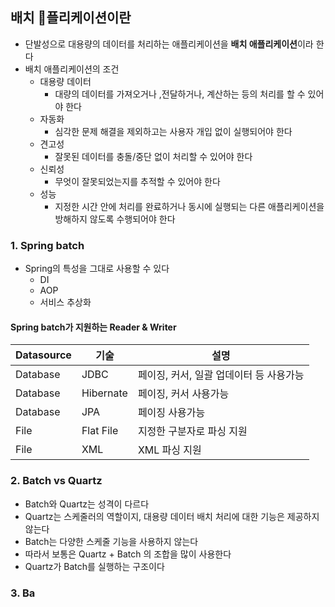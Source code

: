 ## 배치 플리케이션이란
- 단발성으로 대용량의 데이터를 처리하는 애플리케이션을 **배치 애플리케이션**이라 한다
- 배치 애플리케이션의 조건
	- 대용량 데이터
		- 대량의 데이터를 가져오거나 ,전달하거나, 계산하는 등의 처리를 할 수 있어야 한다
	- 자동화
		- 심각한 문제 해결을 제외하고는 사용자 개입 없이 실행되어야 한다
	- 견고성
		- 잘못된 데이터를 충돌/중단 없이 처리할 수 있어야 한다
	- 신뢰성
		- 무엇이 잘못되었는지를 추적할 수 있어야 한다
	- 성능
		- 지정한 시간 안에 처리를 완료하거나 동시에 실행되는 다른 애플리케이션을 방해하지 않도록 수행되어야 한다

### 1. Spring batch
- Spring의 특성을 그대로 사용할 수 있다
	- DI
	- AOP
	- 서비스 추상화

#### Spring batch가 지원하는 Reader & Writer
| Datasource | 기술      | 설명                                    |
| ---------- | --------- | --------------------------------------- |
| Database   | JDBC      | 페이징, 커서, 일괄 업데이터 등 사용가능 |
| Database   | Hibernate | 페이징, 커서 사용가능                   |
| Database   | JPA       | 페이징 사용가능                         |
| File       | Flat File | 지정한 구분자로 파싱 지원               |
| File       | XML       | XML 파싱 지원                           |

### 2. Batch vs Quartz
- Batch와 Quartz는 성격이 다르다
- Quartz는 스케줄러의 역할이지, 대용량 데이터 배치 처리에 대한 기능은 제공하지 않는다
- Batch는 다양한 스케줄 기능을 사용하지 않는다
- 따라서 보통은 Quartz + Batch 의 조합을 많이 사용한다
- Quartz가 Batch를 실행하는 구조이다

### 3. Ba